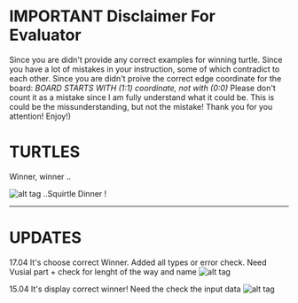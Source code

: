 # IMPORTANT Disclaimer For Evaluator
Since you are didn't provide any correct examples for winning turtle. Since you have a lot of mistakes in your instruction, some of which contradict to each other. Since you are didn't proive the correct edge coordinate for the board:
*BOARD STARTS WITH (1:1) coordinate, not with (0:0)*
Please don't count it as a mistake since I am fully understand what it could be. This is could be the missunderstanding, but not the mistake! Thank you for you attention! Enjoy!) 


#                                TURTLES

Winner, winner ..

![alt tag](https://sun1-47.userapi.com/hVXsDB8VP8tN76sGbgUskEKLL7oY_H46qwIt8A/zlfUSipW8Sk.jpg)
..Squirtle Dinner ! 
_____
# UPDATES
17.04 It's choose correct Winner. Added all types or error check. Need Vusial part + check for lenght of the way and name
![alt tag](https://sun3-11.userapi.com/Vpruco3WRLrZqLKaEdivtWuTgsIapKbCOpZeWw/iO9P6Tvr8NI.jpg)

15.04 It's display correct winner! Need the check the input data
![alt tag](https://sun1-14.userapi.com/FMRaQeGrqAf4hiV7jhmAPrQrm1kwAa_z3Ntnxw/R0aZXbCi0Yo.jpg)
